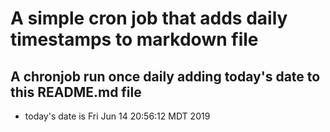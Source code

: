 A simple cron job that adds daily timestamps to markdown file
============================================================
## A chronjob run once daily adding today's date to this README.md file
* today's date is Fri Jun 14 20:56:12 MDT 2019
